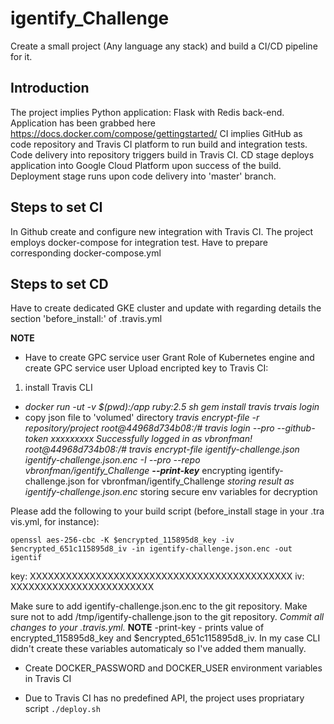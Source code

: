 # igentify_Challenge
Create a small project (Any language any stack) and build a CI/CD pipeline for it.

## Introduction
The project implies Python application: Flask with Redis back-end. Application has been grabbed here https://docs.docker.com/compose/gettingstarted/ 
CI implies GitHub as code repository and Travis CI platform to run build and integration tests.
Code delivery into repository triggers build in Travis CI. 
CD stage deploys application into Google Cloud Platform upon success of the build. Deployment stage runs upon code delivery into 'master' branch.


## Steps to set CI

In Github create and configure new integration with Travis CI. 
The project employs docker-compose for integration test. Have to prepare corresponding docker-compose.yml

## Steps to set CD

Have to create dedicated GKE cluster and update with regarding details the section 'before_install:' of .travis.yml 

**NOTE** 
* Have to create GPC service user
Grant Role of Kubernetes engine and create GPC service user
Upload encripted key to Travis CI:
1) install Travis CLI
- _docker run -ut -v $(pwd):/app ruby:2.5 sh_
_gem install travis_
_trvais login_
- copy json file to 'volumed' directory
_travis encrypt-file <service account.json> -r repository/project_
_root@44968d734b08:/# travis login --pro  --github-token xxxxxxxxx_
_Successfully logged in as vbronfman!_
_root@44968d734b08:/# travis encrypt-file igentify-challenge.json igentify-challenge.json.enc -I --pro --repo vbronfman/igentify_Challenge **--print-key**_
encrypting igentify-challenge.json for vbronfman/igentify_Challenge
_storing result as igentify-challenge.json.enc_
storing secure env variables for decryption

Please add the following to your build script (before_install stage in your .tra
vis.yml, for instance):

    openssl aes-256-cbc -K $encrypted_115895d8_key -iv $encrypted_651c115895d8_iv -in igentify-challenge.json.enc -out igentif

key: XXXXXXXXXXXXXXXXXXXXXXXXXXXXXXXXXXXXXXXXXXXX
iv:  XXXXXXXXXXXXXXXXXXXXXXXX

Make sure to add igentify-challenge.json.enc to the git repository.
Make sure not to add /tmp/igentify-challenge.json to the git repository.
_Commit all changes to your .travis.yml._
**NOTE** 
-print-key - prints value of encrypted_115895d8_key and $encrypted_651c115895d8_iv. In my case CLI didn't create these variables automaticaly so I've added them manually.

* Create DOCKER_PASSWORD and DOCKER_USER environment variables in Travis CI

* Due to Travis CI has no predefined API, the project uses propriatary script `./deploy.sh` 


